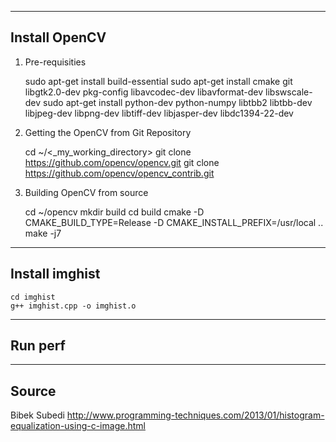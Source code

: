 
------------------------------
Install OpenCV
------------------------------

1.	Pre-requisities

	sudo apt-get install build-essential
	sudo apt-get install cmake git libgtk2.0-dev pkg-config libavcodec-dev libavformat-dev libswscale-dev
	sudo apt-get install python-dev python-numpy libtbb2 libtbb-dev libjpeg-dev libpng-dev libtiff-dev libjasper-dev libdc1394-22-dev

2.	Getting the OpenCV from Git Repository

	cd ~/<_my_working_directory>
	git clone https://github.com/opencv/opencv.git
	git clone https://github.com/opencv/opencv_contrib.git

3.	Building OpenCV from source

	cd ~/opencv
	mkdir build
	cd build
	cmake -D CMAKE_BUILD_TYPE=Release -D CMAKE_INSTALL_PREFIX=/usr/local ..
	make -j7

------------------------------
Install imghist
------------------------------

	cd imghist
	g++ imghist.cpp -o imghist.o

------------------------------
Run perf
------------------------------

------------------------------
Source
------------------------------

Bibek Subedi
	http://www.programming-techniques.com/2013/01/histogram-equalization-using-c-image.html
